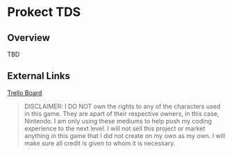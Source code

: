 # Prokect TDS

## Overview
TBD

## External Links
[Trello Board](https://trello.com/b/9e9Zk4L6/project-tds)

> DISCLAIMER: I DO NOT own the rights to any of the characters used in this game. They are apart of their respective owners, in this case, Nintendo. I am only using these mediums to help push my coding experience to the next level. I will not sell this project or market anything in this game that I did not create on my own as my own. I will make sure all credit is given to whom it is necessary.
